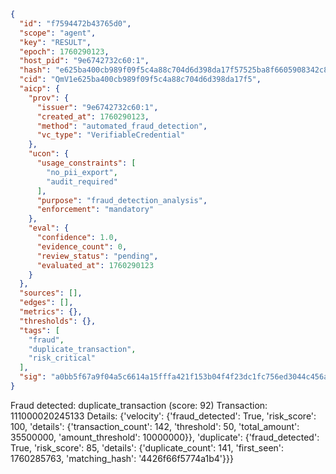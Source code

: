 ```json
{
  "id": "f7594472b43765d0",
  "scope": "agent",
  "key": "RESULT",
  "epoch": 1760290123,
  "host_pid": "9e6742732c60:1",
  "hash": "e625ba400cb989f09f5c4a88c704d6d398da17f57525ba8f6605908342c86bf0",
  "cid": "QmV1e625ba400cb989f09f5c4a88c704d6d398da17f5",
  "aicp": {
    "prov": {
      "issuer": "9e6742732c60:1",
      "created_at": 1760290123,
      "method": "automated_fraud_detection",
      "vc_type": "VerifiableCredential"
    },
    "ucon": {
      "usage_constraints": [
        "no_pii_export",
        "audit_required"
      ],
      "purpose": "fraud_detection_analysis",
      "enforcement": "mandatory"
    },
    "eval": {
      "confidence": 1.0,
      "evidence_count": 0,
      "review_status": "pending",
      "evaluated_at": 1760290123
    }
  },
  "sources": [],
  "edges": [],
  "metrics": {},
  "thresholds": {},
  "tags": [
    "fraud",
    "duplicate_transaction",
    "risk_critical"
  ],
  "sig": "a0bb5f67a9f04a5c6614a15fffa421f153b04f4f23dc1fc756ed3044c456a1f7"
}
```

Fraud detected: duplicate_transaction (score: 92)
Transaction: 111000020245133
Details: {'velocity': {'fraud_detected': True, 'risk_score': 100, 'details': {'transaction_count': 142, 'threshold': 50, 'total_amount': 35500000, 'amount_threshold': 10000000}}, 'duplicate': {'fraud_detected': True, 'risk_score': 85, 'details': {'duplicate_count': 141, 'first_seen': 1760285763, 'matching_hash': '4426f66f5774a1b4'}}}
